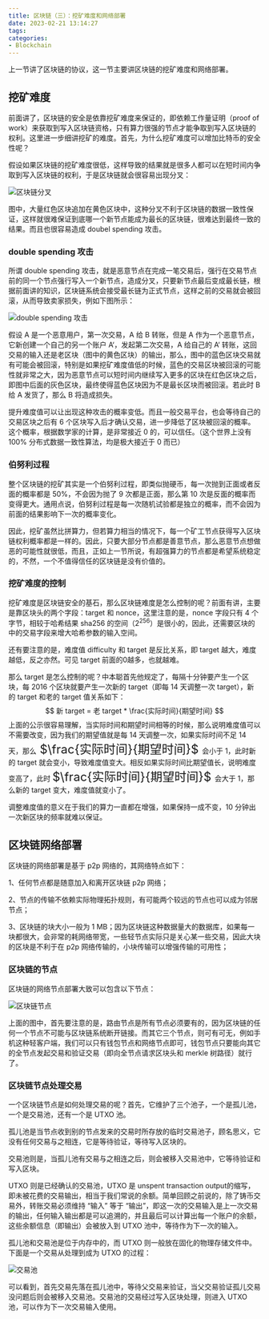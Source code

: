 ```yaml
---
title: 区块链（三）：挖矿难度和网络部署
date: 2023-02-21 13:14:27
tags:
categories:
- Blockchain
---
```


上一节讲了区块链的协议，这一节主要讲区块链的挖矿难度和网络部署。

<!--more-->

## 挖矿难度

前面讲了，区块链的安全是依靠挖矿难度来保证的，即依赖工作量证明（proof of work）来获取到写入区块链资格，只有算力很强的节点才能争取到写入区块链的权利。这里进一步细讲挖矿的难度。首先，为什么挖矿难度可以增加比特币的安全性呢？

假设如果区块链的挖矿难度很低，这样导致的结果就是很多人都可以在短时间内争取到写入区块链的权利，于是区块链就会很容易出现分叉：

![区块链分叉](https://www.jackhuang.cc/svg/blokchain-mang-forks.svg)

图中，大量红色区块追加在黄色区块中，这种分叉不利于区块链的数据一致性保证，这样就很难保证到底哪一个新节点能成为最长的区块链，很难达到最终一致的结果。而且也很容易造成 doubel spending 攻击。



### double  spending 攻击

所谓 double spending 攻击，就是恶意节点在完成一笔交易后，强行在交易节点前的同一个节点强行写入一个新节点，造成分叉，只要新节点最后变成最长链，根据前面讲的知识，区块链系统会接受最长链为正式节点，这样之前的交易就会被回滚，从而导致卖家损失，例如下图所示：

![double spending 攻击](https://www.jackhuang.cc/svg/double-spending-attack.svg)

假设 A 是一个恶意用户，第一次交易，A 给 B 转账，但是 A 作为一个恶意节点，它新创建一个自己的另一个账户 A‘，发起第二次交易，A 给自己的 A‘ 转账，这回交易的输入还是老区块（图中的黄色区块）的输出，那么，图中的蓝色区块交易就有可能会被回滚，特别是如果挖矿难度值低的时候，蓝色的交易区块被回滚的可能性就非常之大，因为恶意节点可以短时间内继续写入更多的区块在红色区块之后，即图中后面的灰色区块，最终使得蓝色区块因为不是最长区块而被回滚。若此时 B 给 A 发货了，那么 B 将造成损失。

提升难度值可以让出现这种攻击的概率变低。而且一般交易平台，也会等待自己的交易区块之后有 6 个区块写入后才确认交易，进一步降低了区块被回滚的概率。这个概率，根据数学家的计算，是非常接近 0 的，可以信任。（这个世界上没有 100% 分布式数据一致性算法，均是极大接近于 0 而已）



### 伯努利过程

整个区块链的挖矿其实是一个伯努利过程，即类似抛硬币，每一次抛到正面或者反面的概率都是 50%，不会因为抛了 9 次都是正面，那么第 10 次是反面的概率而变得更大。通用点说，伯努利过程是每一次随机试验都是独立的概率，而不会因为前面的结果影响下一次的概率变化。

因此，挖矿虽然比拼算力，但若算力相当的情况下，每一个矿工节点获得写入区块链权利概率都是一样的。因此，只要大部分节点都是善意节点，那么恶意节点想做恶的可能性就很低，而且，正如上一节所说，有超强算力的节点都是希望系统稳定的，不然，一个不值得信任的区块链是没有价值的。



### 挖矿难度的控制

挖矿难度是区块链安全的基石，那么区块链难度是怎么控制的呢？前面有讲，主要是靠区块头的两个字段：target 和 nonce，这里注意的是，nonce 字段只有 4 个字节，相较于哈希结果 sha256 的空间（2<sup>256</sup>）是很小的，因此，还需要区块的中的交易字段来增大哈希参数的输入空间。

还有要注意的是，难度值 difficulty 和 target 是反比关系，即 target 越大，难度越低，反之亦然。可见 target 前面的0越多，也就越难。

那么 target 是怎么控制的呢？中本聪首先他规定了，每隔十分钟要产生一个区块，每 2016 个区块就要产生一次新的 target（即每 14 天调整一次 target），新的 target 和老的 target 值关系如下：
$$
新 target = 老 target * \frac{实际时间}{期望时间}
$$
上面的公示很容易理解，当实际时间和期望时间相等的时候，那么说明难度值可以不需要改变，因为我们的期望值就是每 14 天调整一次，如果实际时间不足 14 天，那么<font size=5> $\frac{实际时间}{期望时间}$ </font>会小于 1，此时新的 target 就会变小，导致难度值变大。相反如果实际时间比期望值长，说明难度变高了，此时 <font size=5>$\frac{实际时间}{期望时间}$ </font>会大于 1，那么新的 target 变大，难度值就变小了。

调整难度值的意义在于我们的算力一直都在增强，如果保持一成不变，10 分钟出一次新区块的频率就难以保证。



## 区块链网络部署

区块链的网络部署是基于 p2p 网络的，其网络特点如下：

1、任何节点都是随意加入和离开区块链 p2p 网络；

2、节点的传输不依赖实际物理拓扑规则，有可能两个较远的节点也可以成为邻居节点；

3、区块链的块大小一般为 1 MB；因为区块链这种数据量大的数据库，如果每一块都很大，会非常的耗网络带宽，一些轻节点实际只是关心某一些交易，因此大块的区块是不利于在 p2p 网络传输的，小块传输可以增强传输的可用性；

### 区块链的节点

区块链的网络节点部署大致可以包含以下节点：

![区块链节点](https://www.jackhuang.cc/svg/blockchain-nodes.svg)

上面的图中，首先要注意的是，路由节点是所有节点必须要有的，因为区块链的任何一个节点不可能与区块链系统断开链接。而其它三个节点，则可有可无，例如手机这种轻客户端，我们可以只有钱包节点和网络节点即可，钱包节点只要能向其它的全节点发起交易和验证交易（即向全节点请求区块头和 merkle 树路径）就行了。



### 区块链节点处理交易

一个区块链节点是如何处理交易的呢？首先，它维护了三个池子，一个是孤儿池，一个是交易池，还有一个是 UTXO 池。

孤儿池是当节点收到别的节点发来的交易时所存放的临时交易池子，顾名思义，它没有任何交易与之相连，它是等待验证，等待写入区块的。

交易池则是，当孤儿池有交易与之相连之后，则会被移入交易池中，它等待验证和写入区块。

UTXO 则是已经确认的交易池，UTXO 是 unspent  transaction output的缩写，即未被花费的交易输出，相当于我们常说的余额。简单回顾之前说的，除了铸币交易外，转账交易必须维持 “输入” 等于 “输出”，即这一次的交易输入是上一次交易的输出，任何输入输出都是可以追溯的，并且最后可以计算出每一个账户的余额，这些余额信息（即输出）会被放入到 UTXO 池中，等待作为下一次的输入。

孤儿池和交易池是位于内存中的，而 UTXO 则一般放在固化的物理存储文件中。下面是一个交易从处理到成为 UTXO 的过程：

![交易池](https://www.jackhuang.cc/svg/blockchain-trade.svg)

可以看到，首先交易先落在孤儿池中，等待父交易来验证，当父交易验证孤儿交易没问题后则会被移入交易池。交易池的交易经过写入区块处理，则进入 UTXO 池，可以作为下一次交易输入使用。
